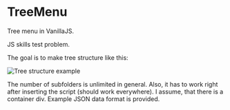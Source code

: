 # TreeMenu
Tree menu in VanillaJS.

JS skills test problem.

The goal is to make tree structure like this:

![Tree structure example](https://www.laserfiche.com/support/webhelp/webaccess/9.0/en-us/WA/Content/Images/Folder%20pane.png)

The number of subfolders is unlimited in general.
Also, it has to work right after inserting the script (should work everywhere).
I assume, that there is a container div.
Example JSON data format is provided.
